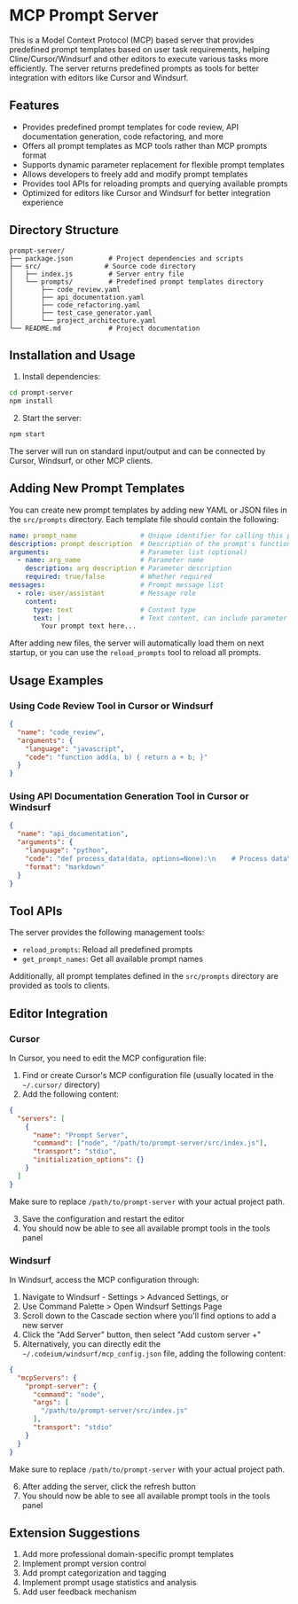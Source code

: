 # MCP Prompt Server

This is a Model Context Protocol (MCP) based server that provides predefined prompt templates based on user task requirements, helping Cline/Cursor/Windsurf and other editors to execute various tasks more efficiently. The server returns predefined prompts as tools for better integration with editors like Cursor and Windsurf.

## Features

- Provides predefined prompt templates for code review, API documentation generation, code refactoring, and more
- Offers all prompt templates as MCP tools rather than MCP prompts format
- Supports dynamic parameter replacement for flexible prompt templates
- Allows developers to freely add and modify prompt templates
- Provides tool APIs for reloading prompts and querying available prompts
- Optimized for editors like Cursor and Windsurf for better integration experience

## Directory Structure

```
prompt-server/
├── package.json         # Project dependencies and scripts
├── src/                # Source code directory
│   ├── index.js         # Server entry file
│   └── prompts/         # Predefined prompt templates directory
│       ├── code_review.yaml
│       ├── api_documentation.yaml
│       ├── code_refactoring.yaml
│       ├── test_case_generator.yaml
│       └── project_architecture.yaml
└── README.md            # Project documentation
```

## Installation and Usage

1. Install dependencies:

```bash
cd prompt-server
npm install
```

2. Start the server:

```bash
npm start
```

The server will run on standard input/output and can be connected by Cursor, Windsurf, or other MCP clients.

## Adding New Prompt Templates

You can create new prompt templates by adding new YAML or JSON files in the `src/prompts` directory. Each template file should contain the following:

```yaml
name: prompt_name                # Unique identifier for calling this prompt
description: prompt description  # Description of the prompt's functionality
arguments:                       # Parameter list (optional)
  - name: arg_name               # Parameter name
    description: arg description # Parameter description
    required: true/false         # Whether required
messages:                        # Prompt message list
  - role: user/assistant         # Message role
    content:
      type: text                 # Content type
      text: |                    # Text content, can include parameter placeholders {{arg_name}}
        Your prompt text here...
```

After adding new files, the server will automatically load them on next startup, or you can use the `reload_prompts` tool to reload all prompts.

## Usage Examples

### Using Code Review Tool in Cursor or Windsurf

```json
{
  "name": "code_review",
  "arguments": {
    "language": "javascript",
    "code": "function add(a, b) { return a + b; }"
  }
}
```

### Using API Documentation Generation Tool in Cursor or Windsurf

```json
{
  "name": "api_documentation",
  "arguments": {
    "language": "python",
    "code": "def process_data(data, options=None):\n    # Process data\n    return result",
    "format": "markdown"
  }
}
```

## Tool APIs

The server provides the following management tools:

- `reload_prompts`: Reload all predefined prompts
- `get_prompt_names`: Get all available prompt names

Additionally, all prompt templates defined in the `src/prompts` directory are provided as tools to clients.

## Editor Integration

### Cursor

In Cursor, you need to edit the MCP configuration file:

1. Find or create Cursor's MCP configuration file (usually located in the `~/.cursor/` directory)
2. Add the following content:

```json
{
  "servers": [
    {
      "name": "Prompt Server",
      "command": ["node", "/path/to/prompt-server/src/index.js"],
      "transport": "stdio",
      "initialization_options": {}
    }
  ]
}
```

Make sure to replace `/path/to/prompt-server` with your actual project path.

3. Save the configuration and restart the editor
4. You should now be able to see all available prompt tools in the tools panel

### Windsurf

In Windsurf, access the MCP configuration through:

1. Navigate to Windsurf - Settings > Advanced Settings, or
2. Use Command Palette > Open Windsurf Settings Page
3. Scroll down to the Cascade section where you'll find options to add a new server
4. Click the "Add Server" button, then select "Add custom server +"
5. Alternatively, you can directly edit the `~/.codeium/windsurf/mcp_config.json` file, adding the following content:

```json
{
  "mcpServers": {
    "prompt-server": {
      "command": "node",
      "args": [
        "/path/to/prompt-server/src/index.js"
      ],
      "transport": "stdio"
    }
  }
}
```

Make sure to replace `/path/to/prompt-server` with your actual project path.

6. After adding the server, click the refresh button
7. You should now be able to see all available prompt tools in the tools panel

## Extension Suggestions

1. Add more professional domain-specific prompt templates
2. Implement prompt version control
3. Add prompt categorization and tagging
4. Implement prompt usage statistics and analysis
5. Add user feedback mechanism
